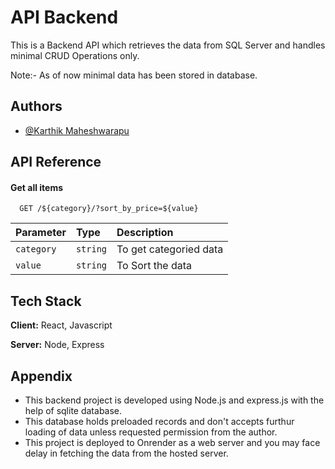 
# API Backend

This is a Backend API which retrieves the data from SQL Server and handles minimal CRUD Operations only.

Note:- As of now minimal data has been stored in database.
## Authors

- [@Karthik Maheshwarapu](https://www.github.com/iamkarthikricky)


## API Reference

#### Get all items

```http
  GET /${category}/?sort_by_price=${value}
```

| Parameter | Type     | Description                |
| :-------- | :------- | :------------------------- |
| `category` | `string` | To get categoried data |
| `value` | `string` | To Sort the data |

## Tech Stack

**Client:** React, Javascript

**Server:** Node, Express





## Appendix

- This backend project is developed using Node.js and express.js with the help of sqlite database.
- This database holds preloaded records and don't accepts furthur loading of data unless requested permission from the author.
- This project is deployed to Onrender as a web server and you may face delay in fetching the data from the hosted server.


